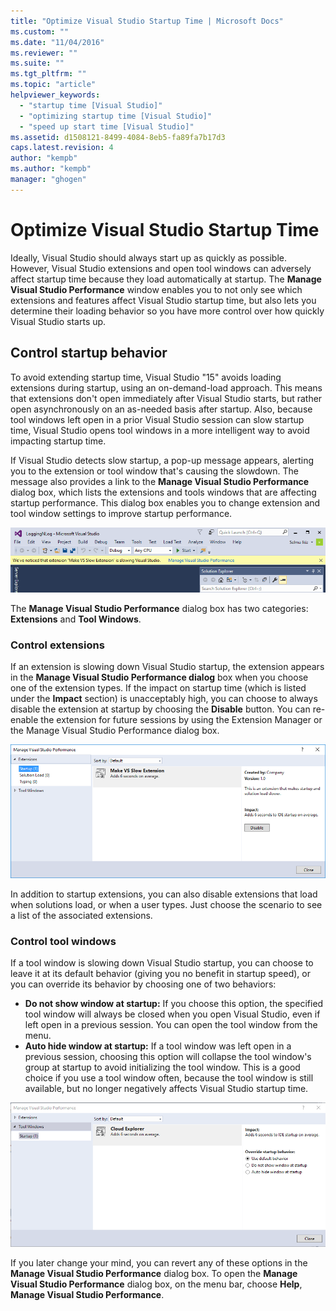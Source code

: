 ```yaml
---
title: "Optimize Visual Studio Startup Time | Microsoft Docs"
ms.custom: ""
ms.date: "11/04/2016"
ms.reviewer: ""
ms.suite: ""
ms.tgt_pltfrm: ""
ms.topic: "article"
helpviewer_keywords: 
  - "startup time [Visual Studio]"
  - "optimizing startup time [Visual Studio]"
  - "speed up start time [Visual Studio]"
ms.assetid: d1508121-8499-4084-8eb5-fa89fa7b17d3
caps.latest.revision: 4
author: "kempb"
ms.author: "kempb"
manager: "ghogen"
---
```

# Optimize Visual Studio Startup Time
Ideally, Visual Studio should always start up as quickly as possible. However, Visual Studio extensions and open tool windows can adversely affect startup time because they load automatically at startup. The **Manage Visual Studio Performance** window enables you to not only see which extensions and features affect Visual Studio startup time, but also lets you determine their loading behavior so you have more control over how quickly Visual Studio starts up.

## Control startup behavior

To avoid extending startup time, Visual Studio "15" avoids loading extensions during startup, using an on-demand-load approach. This means that extensions don't open immediately after Visual Studio starts, but rather open asynchronously on an as-needed basis after startup. Also, because tool windows left open in a prior Visual Studio session can slow startup time, Visual Studio opens tool windows in a more intelligent way to avoid impacting startup time.

If Visual Studio detects slow startup, a pop-up message appears, alerting you to the extension or tool window that's causing the slowdown. The message also provides a link to the **Manage Visual Studio Performance** dialog box, which lists the extensions and tools windows that are affecting startup performance. This dialog box enables you to change extension and tool window settings to improve startup performance.

![Manage Visual Studio Performance - popup](../ide/media/vside_perfdialog_popup.PNG "Manage Visual Studio Performance - popup")

The **Manage Visual Studio Performance** dialog box has two categories: **Extensions** and **Tool Windows**.

### Control extensions
If an extension is slowing down Visual Studio startup, the extension appears in the **Manage Visual Studio Performance dialog** box when you choose one of the extension types. If the impact on startup time (which is listed under the **Impact** section) is unacceptably  high, you can choose to always disable the extension at startup by choosing the **Disable** button. You can re-enable the extension for future sessions by using the Extension Manager or the Manage Visual Studio Performance dialog box.

![Manage Visual Studio Performance - extensions](../ide/media/vside_perfdialog_extensions.PNG "Manage Visual Studio Performance - extensions")

In addition to startup extensions, you can also disable extensions that load when solutions load, or when a user types. Just choose the scenario to see a list of the associated extensions.

### Control tool windows
If a tool window is slowing down Visual Studio startup, you can choose to leave it at its default behavior (giving you no benefit in startup speed), or you can override its behavior by choosing one of two behaviors:

- **Do not show window at startup:** If you choose this option, the specified tool window will always be closed when you open Visual Studio, even if left open in a previous session. You can open the tool window from the menu.
- **Auto hide window at startup:** If a tool window was left open in a previous session, choosing this option will collapse the tool window's group at startup to avoid initializing the tool window. This is a good choice if you use a tool window often, because the tool window is still available, but no longer negatively affects Visual Studio startup time.

![Manage Visual Studio Performance - tool windows](../ide/media/vside_perfdialog_toolwindows.PNG "Manage Visual Studio Performance - tool windows")

If you later change your mind, you can revert any of these options in the **Manage Visual Studio Performance** dialog box. To open the **Manage Visual Studio Performance** dialog box, on the menu bar, choose **Help**, **Manage Visual Studio Performance**.
